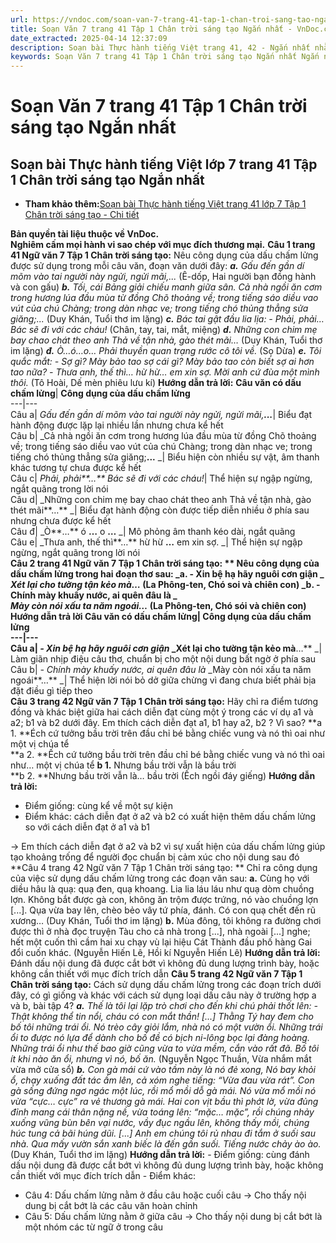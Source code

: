 ```yaml
---
url: https://vndoc.com/soan-van-7-trang-41-tap-1-chan-troi-sang-tao-ngan-nhat-329096
title: Soạn Văn 7 trang 41 Tập 1 Chân trời sáng tạo Ngắn nhất - VnDoc.com
date_extracted: 2025-04-14 12:37:09
description: Soạn bài Thực hành tiếng Việt trang 41, 42 - Ngắn nhất nhằm giúp các em HS đạt kết quả tốt trong quá trình làm bài tập và học tập môn Ngữ văn lớp 7 sách Chân trời sáng tạo.
keywords: Soạn Văn 7 trang 41 Tập 1 Chân trời sáng tạo Ngắn nhất Ngắn nhất,Thực hành tiếng Việt trang 41 lớp 7 Tập 1 Chân trời sáng tạo Ngắn nhất,Ngữ văn 7 trang 41 Tập 1 Chân trời sáng tạo,Soạn bài Thực hành tiếng Việt lớp 7 trang 41 Tập 1 Chân trời sáng tạo Ngắn nhất,Thực hành tiếng Việt lớp 7 trang 41 Tập 1 Chân trời sáng tạo,Soạn Thực hành tiếng Việt lớp 7 trang 41,Thực hành tiếng Việt trang 41,Soạn Thực hành tiếng Việt trang 41,Soạn văn 7 Thực hành tiếng Việt trang 41
---
```


# Soạn Văn 7 trang 41 Tập 1 Chân trời sáng tạo Ngắn nhất
## **Soạn bài Thực hành tiếng Việt lớp 7 trang 41 Tập 1 Chân trời sáng tạo Ngắn nhất**
  * **Tham khảo thêm:**[Soạn bài Thực hành tiếng Việt trang 41 lớp 7 Tập 1 Chân trời sáng tạo - Chi tiết](<https://vndoc.com/soan-bai-thuc-hanh-tieng-viet-trang-41-42-268089>)

**Bản quyền tài liệu thuộc về VnDoc.  
Nghiêm cấm mọi hành vi sao chép với mục đích thương mại.**
**Câu 1 trang 41 Ngữ văn 7 Tập 1 Chân trời sáng tạo:** Nêu công dụng của dấu chấm lửng được sử dụng trong mỗi câu văn, đoạn văn dưới đây:
_**a.** Gấu đến gần dí mõm vào tai người này ngửi, ngửi mãi,..._
\(Ê-dốp, Hai người bạn đồng hành và con gấu\)
_**b.** Tối, cái Bảng giải chiếu manh giữa sân. Cả nhà ngồi ăn cơm trong hương lúa đầu mùa từ đồng Chõ thoảng về; trong tiếng sáo diều vao vút của chú Chàng; trong dàn nhạc ve; trong tiếng chó thủng thẳng sửa giăng;..._
\(Duy Khán, Tuổi thơ im lặng\)
_**c.** Bác tai gật đầu lia lịa:_
_\- Phải, phải… Bác sẽ đi với các cháu\!_
\(Chân, tay, tai, mắt, miệng\)
_**d.** Những con chim mẹ bay chao chát theo anh Thả về tận nhà, gào thét mãi…_
\(Duy Khán, Tuổi thơ im lặng\)
_**đ.** Ò…ó…o…_
 _Phải thuyền quan trạng rước cô tôi về._
\(Sọ Dừa\)
_**e.** Tôi quắc mắt:_
_\- Sợ gì? Mày bảo tao sợ cái gì? Mày bảo tao còn biết sợ ai hơn tao nữa?_
_\- Thưa anh, thế thì… hừ hừ… em xin sợ. Mời anh cứ đùa một mình thôi._
\(Tô Hoài, Dế mèn phiêu lưu kí\)
**Hướng dẫn trả lời:**
**Câu văn có dấu chấm lửng**| **Công dụng của dấu chấm lửng**  
---|---  
Câu a|  _Gấu đến gần dí mõm vào tai người này ngửi, ngửi mãi,**...**_|  Biểu đạt hành động được lặp lại nhiều lần nhưng chưa kể hết  
Câu b|  _Cả nhà ngồi ăn cơm trong hương lúa đầu mùa từ đồng Chõ thoảng về; trong tiếng sáo diều vao vút của chú Chàng; trong dàn nhạc ve; trong tiếng chó thủng thẳng sửa giăng;**...** _| Biểu hiện còn nhiều sự vật, âm thanh khác tương tự chưa được kể hết  
Câu c|  _Phải, phải**…** Bác sẽ đi với các cháu\!_| Thể hiện sự ngập ngừng, ngắt quãng trong lời nói  
Câu d|  _Những con chim mẹ bay chao chát theo anh Thả về tận nhà, gào thét mãi**…** _| Biểu đạt hành động còn được tiếp diễn nhiều ở phía sau nhưng chưa được kể hết  
Câu đ|  _Ò**…** ó **…** o **…** _| Mô phỏng âm thanh kéo dài, ngắt quãng  
Câu e|  _Thưa anh, thế thì**…** hừ hừ **…** em xin sợ. _| Thể hiện sự ngập ngừng, ngắt quãng trong lời nói  
**Câu 2 trang 41 Ngữ văn 7 Tập 1 Chân trời sáng tạo: ** Nêu công dụng của dấu chấm lửng trong hai đoạn thơ sau:
_**a.** \- Xin bệ hạ hãy nguôi cơn giận _  
_Xét lại cho tường tận kẻo mà…_
\(La Phông-ten, Chó soi và chiên con\)
_**b.** \- Chính mày khuấy nước, ai quên đâu là _  
_Mày còn nói xấu ta năm ngoái…_
\(La Phông-ten, Chó sói và chiên con\)
**Hướng dẫn trả lời**
**Câu văn có dấu chấm lửng**| **Công dụng của dấu chấm lửng**  
---|---  
Câu a|  _\- Xin bệ hạ hãy nguôi cơn giận_ _Xét lại cho tường tận kẻo mà**…** _| Làm giãn nhịp điệu câu thơ, chuẩn bị cho một nội dung bất ngờ ở phía sau  
Câu b|  _\- Chính mày khuấy nước, ai quên đâu là_ _Mày còn nói xấu ta năm ngoái**…** _| Thể hiện lời nói bỏ dở giữa chừng vì đang chưa biết phải bịa đặt điều gì tiếp theo  
**Câu 3 trang 42 Ngữ văn 7 Tập 1 Chân trời sáng tạo:** Hãy chỉ ra điểm tương đồng và khác biệt giữa hai cách diễn đạt cùng một ý trong các ví dụ a1 và a2; b1 và b2 dưới đây. Em thích cách diễn đạt a1, b1 hay a2, b2 ? Vì sao?
**a 1. **Éch cứ tưởng bầu trời trên đầu chỉ bé bằng chiếc vung và nó thì oai như một vị chúa tể  
**a 2. **Ếch cứ tưởng bầu trời trên đầu chỉ bé bằng chiếc vung và nó thì oai như… một vị chúa tể
**b 1.** Nhưng bầu trời vẫn là bầu trời  
**b 2. **Nhưng bầu trời vẫn là… bầu trời
\(Ếch ngồi đáy giếng\)
**Hướng dẫn trả lời:**
  * Điểm giống: cùng kể về một sự kiện
  * Điểm khác: cách diễn đạt ở a2 và b2 có xuất hiện thêm dấu chấm lửng so với cách diễn đạt ở a1 và b1

→ Em thích cách diễn đạt ở a2 và b2 vì sự xuất hiện của dấu chấm lửng giúp tạo khoảng trống để người đọc chuẩn bị cảm xúc cho nội dung sau đó
**Câu 4 trang 42 Ngữ văn 7 Tập 1 Chân trời sáng tạo: ** Chỉ ra công dụng của việc sử dụng dấu chấm lửng trong các đoạn văn sau:
**a.** Cùng họ với diều hâu là quạ: quạ đen, quạ khoang. Lia lia láu láu như quạ dòm chuồng lợn. Không bắt được gà con, không ăn trộm được trứng, nó vào chuồng lợn \[...\]. Qụa vừa bay lên, chèo bẻo vây tứ phía, đánh. Có con quạ chết đến rũ xương…
\(Duy Khán, Tuổi thơ im lặng\)
**b.** Mùa đông, tôi không ra đường chơi được thì ở nhà đọc truyện Tàu cho cả nhà trong \[...\], nhà ngoài \[...\] nghe; hết một cuốn thì cầm hai xu chạy vù lại hiệu Cát Thành đầu phố hàng Gai đổi cuốn khác.
\(Nguyễn Hiến Lê, Hồi kí Nguyễn Hiến Lê\)
**Hướng dẫn trả lời:**
Đánh dấu nội dung đã được cắt bớt vì không đủ dung lượng trình bày, hoặc không cần thiết với mục đích trích dẫn
**Câu 5 trang 42 Ngữ văn 7 Tập 1 Chân trời sáng tạo:** Cách sử dụng dấu chấm lửng trong các đoạn trích dưới đây, có gì giống và khác với cách sử dụng loại dấu câu này ở trường hợp a và b, bài tập 4?
_**a.** Thế là tôi lại lặp trò chơi cho đến khi chú phải thốt lên:_
_\- Thật không thể tin nổi, cháu có con mắt thần\!_
_\[...\] Thằng Tý hay đem cho bố tôi những trái ổi. Nó trèo cây giỏi lắm, nhà nó có một vườn ổi. Những trái ổi to được nó lựa để dành cho bố đề có bịch ni-lông bọc lại đàng hoàng. Những trái ổi như thế bao giờ cũng vừa to vừa mềm, cắn vào rất đã. Bố tôi ít khi nào ăn ổi, nhưng vì nó, bố ăn._
\(Nguyễn Ngọc Thuần, Vừa nhắm mắt vừa mở cửa sổ\)
_**b.** Con gà mái cứ vào tầm này là nó đẻ xong, Nó bay khỏi ổ, chạy xuống đất tác ầm lên, cả xóm nghe tiếng: “Vừa đau vừa rát”. Con gà sống đứng ngơ ngác một lúc, rồi mổ mồi dỗ gà mái. Nó vừa mổ mồi nó vừa “cực… cực” ra vẻ thương gà mái. Hai con vịt bầu thì phớt lờ, vừa đủng đỉnh mang cái thân nặng nề, vừa toáng lên: “mặc… mặc”, rồi chúng nhảy xuống vũng bùn bên vại nước, vầy đục ngầu lên, không thấy mồi, chúng húc tung cả bãi húng dũi._
_\[...\] Anh em chúng tôi rủ nhau đi tắm ở suối sau nhà. Qua mấy vườn sắn xanh biếc là đến gần suối. Tiếng nước chảy ào ào._
\(Duy Khán, Tuổi thơ im lặng\)
**Hướng dẫn trả lời:**
\- Điểm giống: cùng đánh dấu nội dung đã được cắt bớt vì không đủ dung lượng trình bày, hoặc không cần thiết với mục đích trích dẫn
\- Điểm khác:
  * Câu 4: Dấu chấm lửng nằm ở đầu câu hoặc cuối câu → Cho thấy nội dung bị cắt bớt là các câu văn hoàn chỉnh
  * Câu 5: Dấu chấm lửng nằm ở giữa câu → Cho thấy nội dung bị cắt bớt là một nhóm các từ ngữ ở trong câu

